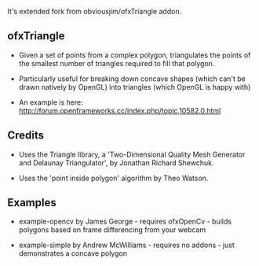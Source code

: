 It's extended fork from obviousjim/ofxTriangle addon.


ofxTriangle
-----------
- Given a set of points from a complex polygon, triangulates the points of the smallest number of triangles required to fill that polygon.

- Particularly useful for breaking down concave shapes (which can't be drawn natively by OpenGL) into triangles (which OpenGL is happy with)

- An example is here:
http://forum.openframeworks.cc/index.php/topic,10582.0.html

Credits
-------
- Uses the Triangle library, a 'Two-Dimensional Quality Mesh Generator and Delaunay Triangulator', by Jonathan Richard Shewchuk.

- Uses the 'point inside polygon' algorithm by Theo Watson.

Examples
--------
- example-opencv by James George - requires ofxOpenCv - builds polygons based on frame differencing from your webcam

- example-simple by Andrew McWilliams - requires no addons - just demonstrates a concave polygon
